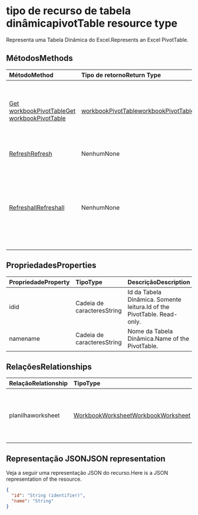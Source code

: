# <a name="pivottable-resource-type"></a><span data-ttu-id="b6d3b-101">tipo de recurso de tabela dinâmica</span><span class="sxs-lookup"><span data-stu-id="b6d3b-101">pivotTable resource type</span></span>

<span data-ttu-id="b6d3b-102">Representa uma Tabela Dinâmica do Excel.</span><span class="sxs-lookup"><span data-stu-id="b6d3b-102">Represents an Excel PivotTable.</span></span>

## <a name="methods"></a><span data-ttu-id="b6d3b-103">Métodos</span><span class="sxs-lookup"><span data-stu-id="b6d3b-103">Methods</span></span>

| <span data-ttu-id="b6d3b-104">Método</span><span class="sxs-lookup"><span data-stu-id="b6d3b-104">Method</span></span>           | <span data-ttu-id="b6d3b-105">Tipo de retorno</span><span class="sxs-lookup"><span data-stu-id="b6d3b-105">Return Type</span></span>    |<span data-ttu-id="b6d3b-106">Descrição</span><span class="sxs-lookup"><span data-stu-id="b6d3b-106">Description</span></span>|
|:---------------|:--------|:----------|
|[<span data-ttu-id="b6d3b-107">Get workbookPivotTable</span><span class="sxs-lookup"><span data-stu-id="b6d3b-107">Get workbookPivotTable</span></span>](../api/workbookpivottable_get.md) | [<span data-ttu-id="b6d3b-108">workbookPivotTable</span><span class="sxs-lookup"><span data-stu-id="b6d3b-108">workbookPivotTable</span></span>](workbookpivottable.md) |<span data-ttu-id="b6d3b-109">Leia as propriedades e relacionamentos do objeto workbookPivotTable.</span><span class="sxs-lookup"><span data-stu-id="b6d3b-109">Read properties and relationships of workbookPivotTable object.</span></span>|
|[<span data-ttu-id="b6d3b-110">Refresh</span><span class="sxs-lookup"><span data-stu-id="b6d3b-110">Refresh</span></span>](../api/workbookpivottable_refresh.md)|<span data-ttu-id="b6d3b-111">Nenhum</span><span class="sxs-lookup"><span data-stu-id="b6d3b-111">None</span></span>|<span data-ttu-id="b6d3b-112">Atualiza a Tabela Dinâmica.</span><span class="sxs-lookup"><span data-stu-id="b6d3b-112">Refreshes the PivotTable.</span></span> |
|[<span data-ttu-id="b6d3b-113">Refreshall</span><span class="sxs-lookup"><span data-stu-id="b6d3b-113">Refreshall</span></span>](../api/workbookpivottable_refreshall.md)|<span data-ttu-id="b6d3b-114">Nenhum</span><span class="sxs-lookup"><span data-stu-id="b6d3b-114">None</span></span>|<span data-ttu-id="b6d3b-p101">Atualização de todas as tabelas dentro de uma determinada planilha. Observe que esta ação está disponível somente na coleção de tabela dinâmica.</span><span class="sxs-lookup"><span data-stu-id="b6d3b-p101">Refresh all tables within given worksheet. Note that this action is available only on the pivot table collection.</span></span>|

## <a name="properties"></a><span data-ttu-id="b6d3b-117">Propriedades</span><span class="sxs-lookup"><span data-stu-id="b6d3b-117">Properties</span></span>
| <span data-ttu-id="b6d3b-118">Propriedade</span><span class="sxs-lookup"><span data-stu-id="b6d3b-118">Property</span></span>     | <span data-ttu-id="b6d3b-119">Tipo</span><span class="sxs-lookup"><span data-stu-id="b6d3b-119">Type</span></span>   |<span data-ttu-id="b6d3b-120">Descrição</span><span class="sxs-lookup"><span data-stu-id="b6d3b-120">Description</span></span>|
|:---------------|:--------|:----------|
|<span data-ttu-id="b6d3b-121">id</span><span class="sxs-lookup"><span data-stu-id="b6d3b-121">id</span></span>|<span data-ttu-id="b6d3b-122">Cadeia de caracteres</span><span class="sxs-lookup"><span data-stu-id="b6d3b-122">String</span></span>| <span data-ttu-id="b6d3b-p102">Id da Tabela Dinâmica.   Somente leitura.</span><span class="sxs-lookup"><span data-stu-id="b6d3b-p102">Id of the PivotTable.   Read-only.</span></span>|
|<span data-ttu-id="b6d3b-125">name</span><span class="sxs-lookup"><span data-stu-id="b6d3b-125">name</span></span>|<span data-ttu-id="b6d3b-126">Cadeia de caracteres</span><span class="sxs-lookup"><span data-stu-id="b6d3b-126">String</span></span>|<span data-ttu-id="b6d3b-127">Nome da Tabela Dinâmica.</span><span class="sxs-lookup"><span data-stu-id="b6d3b-127">Name of the PivotTable.</span></span>    |

## <a name="relationships"></a><span data-ttu-id="b6d3b-128">Relações</span><span class="sxs-lookup"><span data-stu-id="b6d3b-128">Relationships</span></span>
| <span data-ttu-id="b6d3b-129">Relação</span><span class="sxs-lookup"><span data-stu-id="b6d3b-129">Relationship</span></span> | <span data-ttu-id="b6d3b-130">Tipo</span><span class="sxs-lookup"><span data-stu-id="b6d3b-130">Type</span></span>   |<span data-ttu-id="b6d3b-131">Descrição</span><span class="sxs-lookup"><span data-stu-id="b6d3b-131">Description</span></span>|
|:---------------|:--------|:----------|
|<span data-ttu-id="b6d3b-132">planilha</span><span class="sxs-lookup"><span data-stu-id="b6d3b-132">worksheet</span></span>|[<span data-ttu-id="b6d3b-133">WorkbookWorksheet</span><span class="sxs-lookup"><span data-stu-id="b6d3b-133">WorkbookWorksheet</span></span>](worksheet.md)| <span data-ttu-id="b6d3b-p103">A planilha que contém a Tabela Dinâmica atual. Somente leitura.</span><span class="sxs-lookup"><span data-stu-id="b6d3b-p103">The worksheet containing the current PivotTable. Read-only.</span></span>   |

## <a name="json-representation"></a><span data-ttu-id="b6d3b-136">Representação JSON</span><span class="sxs-lookup"><span data-stu-id="b6d3b-136">JSON representation</span></span>
<span data-ttu-id="b6d3b-137">Veja a seguir uma representação JSON do recurso.</span><span class="sxs-lookup"><span data-stu-id="b6d3b-137">Here is a JSON representation of the resource.</span></span>

<!-- {
  "blockType": "resource",
  "baseType": "microsoft.graph.entity",
  "optionalProperties": [

  ],
  "@odata.type": "microsoft.graph.workbookPivotTable"
}-->

```json
{
  "id": "String (identifier)",
  "name": "String"
}

```

